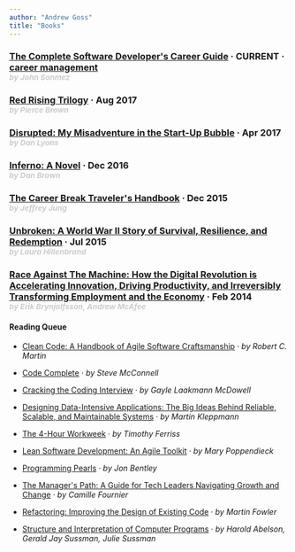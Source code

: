 ```yaml
---
author: "Andrew Goss"
title: "Books"
---
```


<section class="post">
	<h3 class="post-title">
		<a href="/books/complete_software_dev_career_guide">The Complete Software Developer's Career Guide</a>
		<span class="separator"> &middot; </span>
		<time datetime="2017-09-15T00:00:00Z">CURRENT</time>
		<span class="separator"> &middot; </span>
		<span class="taglist">
            <a href="/tags/career-management/">career management</a>
		</span>
		<div style="color:#cccccc"><sub><i>by John Sonmez</i></sub></div>
	</h3>
</section>

<section class="post">
	<h3 class="post-title">
		<a href="http://www.redrisingbook.com" target="_blank">Red Rising Trilogy</a>
		<span class="separator"> &middot; </span>
		<time datetime="2017-08-29T00:00:00Z">Aug 2017</time><br>
		<div style="color:#cccccc"><sub><i>by Pierce Brown</i></sub></div>
	</h3>
</section>

<section class="post">
	<h3 class="post-title">
		<a href="https://www.amazon.com/dp/B013CATZIC" target="_blank">Disrupted: My Misadventure in the Start-Up Bubble</a>
		<span class="separator"> &middot; </span>
		<time datetime="2017-04-12T00:00:00Z">Apr 2017</time><br>
		<div style="color:#cccccc"><sub><i>by Dan Lyons</i></sub></div>
	</h3>
</section>

<section class="post">
	<h3 class="post-title">
		<a href="https://www.amazon.com/dp/B00AXIZ4TQ" target="_blank">Inferno: A Novel</a>
		<span class="separator"> &middot; </span>
		<time datetime="2016-12-29T00:00:00Z">Dec 2016</time><br>
		<div style="color:#cccccc"><sub><i>by Dan Brown</i></sub></div>
	</h3>
</section>

<section class="post">
	<h3 class="post-title">
		<a href="https://www.amazon.com/dp/B009RWC3Y8" target="_blank">The Career Break Traveler's Handbook</a>
		<span class="separator"> &middot; </span>
		<time datetime="2015-12-19T00:00:00Z">Dec 2015</time><br>
		<div style="color:#cccccc"><sub><i>by Jeffrey Jung</i></sub></div>
	</h3>
</section>

<section class="post">
	<h3 class="post-title">
		<a href="https://www.amazon.com/gp/product/B003WUYPPG" target="_blank">Unbroken: A World War II Story of Survival, Resilience, and Redemption</a>
		<span class="separator"> &middot; </span>
		<time datetime="2015-07-01T00:00:00Z">Jul 2015</time><br>
		<div style="color:#cccccc"><sub><i>by Laura Hillenbrand</i></sub></div>
	</h3>
</section>

<section class="post">
	<h3 class="post-title">
		<a href="https://en.wikipedia.org/wiki/Race_Against_the_Machine" target="_blank">Race Against The Machine: How the Digital Revolution is Accelerating Innovation, Driving Productivity, and Irreversibly Transforming Employment and the Economy</a>
		<span class="separator"> &middot; </span>
		<time datetime="2016-02-14T00:00:00Z">Feb 2014</time><br>
		<div style="color:#cccccc"><sub><i>by Erik Brynjolfsson, Andrew McAfee</i></sub></div>
	</h3>
</section>

#### Reading Queue

* <a href="https://www.amazon.com/Clean-Code-Handbook-Software-Craftsmanship/dp/0132350882" target="_blank">Clean Code: A Handbook of Agile Software Craftsmanship</a><span class="separator"> &middot; </span> <i>by Robert C. Martin</i>

* <a href="https://www.amazon.com/Code-Complete-Practical-Handbook-Construction/dp/0735619670" target="_blank">Code Complete</a><span class="separator"> &middot; </span> <i>by Steve McConnell</i>

* <a href="http://www.crackingthecodinginterview.com" target="_blank">Cracking the Coding Interview</a><span class="separator"> &middot; </span> <i>by Gayle Laakmann McDowell</i>

* <a href="https://www.amazon.com/gp/product/B06XPJML5D" target="_blank">Designing Data-Intensive Applications: The Big Ideas Behind Reliable, Scalable, and Maintainable Systems</a><span class="separator"> &middot; </span> <i>by Martin Kleppmann</i>

* <a href="https://www.amazon.com/dp/B002WE46UW" target="_blank">The 4-Hour Workweek</a><span class="separator"> &middot; </span> <i>by Timothy Ferriss</i>

* <a href="https://www.amazon.com/Lean-Software-Development-Agile-Toolkit/dp/0321150783" target="_blank">Lean Software Development: An Agile Toolkit</a><span class="separator"> &middot; </span> <i>by Mary Poppendieck</i>

* <a href="https://www.amazon.com/Programming-Pearls-2nd-Jon-Bentley/dp/0201657880" target="_blank">Programming Pearls</a><span class="separator"> &middot; </span> <i>by Jon Bentley</i>

* <a href="https://www.amazon.com/dp/B06XP3GJ7F" target="_blank">The Manager's Path: A Guide for Tech Leaders Navigating Growth and Change</a><span class="separator"> &middot; </span> <i>by Camille Fournier</i>

* <a href="https://martinfowler.com/books/refactoring.html" target="_blank">Refactoring: Improving the Design of Existing Code</a><span class="separator"> &middot; </span> <i>by Martin Fowler</i>

* <a href="https://www.amazon.com/Structure-Interpretation-Computer-Programs-Engineering/dp/0262510871" target="_blank">Structure and Interpretation of Computer Programs</a><span class="separator"> &middot; </span> <i>by Harold Abelson, Gerald Jay Sussman, Julie Sussman</i>